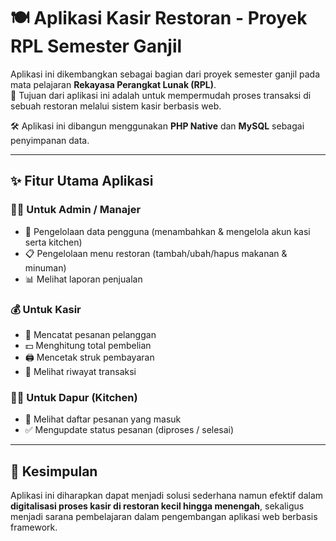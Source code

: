 <h1>🍽️ Aplikasi Kasir Restoran - Proyek RPL Semester Ganjil</h1>

Aplikasi ini dikembangkan sebagai bagian dari proyek semester ganjil pada mata pelajaran **Rekayasa Perangkat Lunak (RPL)**.  
🎯 Tujuan dari aplikasi ini adalah untuk mempermudah proses transaksi di sebuah restoran melalui sistem kasir berbasis web.  

🛠️ Aplikasi ini dibangun menggunakan **PHP Native** dan **MySQL** sebagai penyimpanan data.  

---

## ✨ Fitur Utama Aplikasi

### 👨‍💼 Untuk Admin / Manajer
- 👤 Pengelolaan data pengguna (menambahkan & mengelola akun kasi serta kitchen)  
- 📋 Pengelolaan menu restoran (tambah/ubah/hapus makanan & minuman)  
- 📊 Melihat laporan penjualan  

### 💰 Untuk Kasir
- 📝 Mencatat pesanan pelanggan  
- 💵 Menghitung total pembelian  
- 🖨️ Mencetak struk pembayaran  
- 📂 Melihat riwayat transaksi  

### 👨‍🍳 Untuk Dapur (Kitchen)
- 🍲 Melihat daftar pesanan yang masuk  
- ✅ Mengupdate status pesanan (diproses / selesai)  

---

## 🎯 Kesimpulan
Aplikasi ini diharapkan dapat menjadi solusi sederhana namun efektif dalam **digitalisasi proses kasir di restoran kecil hingga menengah**, sekaligus menjadi sarana pembelajaran dalam pengembangan aplikasi web berbasis framework.
